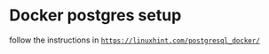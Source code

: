 # Docker postgres setup

follow the instructions in [`https://linuxhint.com/postgresql_docker/`](https://linuxhint.com/postgresql_docker/)